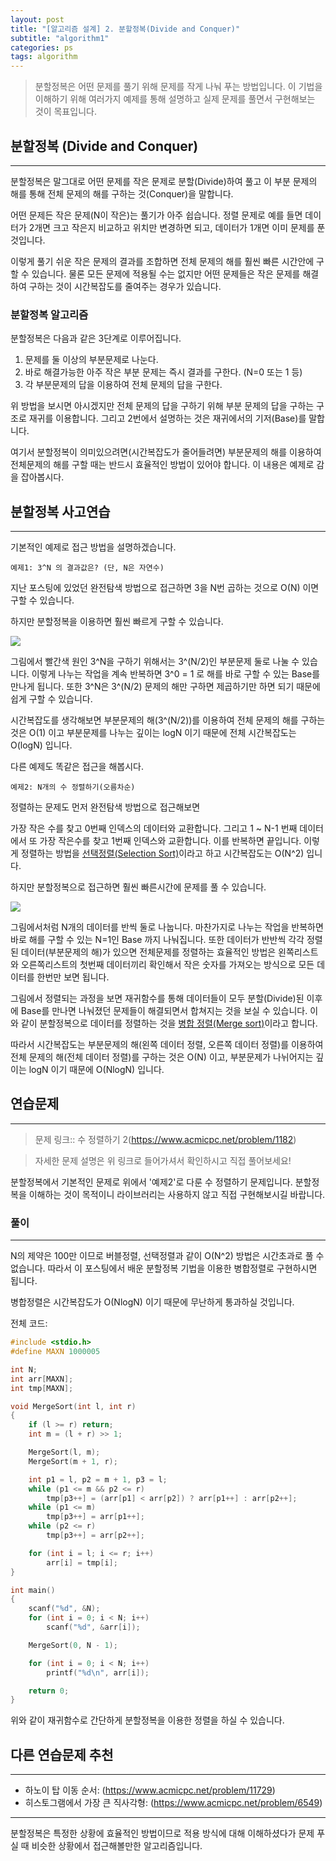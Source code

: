 ```yaml
---
layout: post
title: "[알고리즘 설계] 2. 분할정복(Divide and Conquer)"
subtitle: "algorithm1"
categories: ps
tags: algorithm
---
```


> 분할정복은 어떤 문제를 풀기 위해 문제를 작게 나눠 푸는 방법입니다. 이 기법을 이해하기 위해 여러가지 예제를 통해 설명하고 실제 문제를 풀면서 구현해보는 것이 목표입니다.

## 분할정복 (Divide and Conquer)
---

분할정복은 말그대로 어떤 문제를 작은 문제로 분할(Divide)하여 풀고 이 부분 문제의 해를 통해 전체 문제의 해를 구하는 것(Conquer)을 말합니다.

어떤 문제든 작은 문제(N이 작은)는 풀기가 아주 쉽습니다. 정렬 문제로 예를 들면 데이터가 2개면 크고 작은지 비교하고 위치만 변경하면 되고, 데이터가 1개면 이미 문제를 푼 것입니다. 

이렇게 풀기 쉬운 작은 문제의 결과를 조합하면 전체 문제의 해를 훨씬 빠른 시간안에 구할 수 있습니다. 물론 모든 문제에 적용될 수는 없지만 어떤 문제들은 작은 문제를 해결하여 구하는 것이 시간복잡도를 줄여주는 경우가 있습니다.

### 분할정복 알고리즘

분할정복은 다음과 같은 3단계로 이루어집니다.

1. 문제를 둘 이상의 부분문제로 나눈다.
2. 바로 해결가능한 아주 작은 부분 문제는 즉시 결과를 구한다. (N=0 또는 1 등)
3. 각 부분문제의 답을 이용하여 전체 문제의 답을 구한다.

위 방법을 보시면 아시겠지만 전체 문제의 답을 구하기 위해 부분 문제의 답을 구하는 구조로 재귀를 이용합니다. 그리고 2번에서 설명하는 것은 재귀에서의 기저(Base)를 말합니다.

여기서 분할정복이 의미있으려면(시간복잡도가 줄어들려면) 부분문제의 해를 이용하여 전체문제의 해를 구할 때는 반드시 효율적인 방법이 있어야 합니다. 이 내용은 예제로 감을 잡아봅시다.

## 분할정복 사고연습
---

기본적인 예제로 접근 방법을 설명하겠습니다.

```
예제1: 3^N 의 결과값은? (단, N은 자연수)
```

지난 포스팅에 있었던 완전탐색 방법으로 접근하면 3을 N번 곱하는 것으로 O(N) 이면 구할 수 있습니다.

하지만 분할정복을 이용하면 훨씬 빠르게 구할 수 있습니다.

![](https://laboputer.github.io/assets/img/algorithm/algorithm/02_dc1.PNG)

그림에서 빨간색 원인 3^N을 구하기 위해서는 3^(N/2)인 부분문제 둘로 나눌 수 있습니다. 이렇게 나누는 작업을 계속 반복하면 3^0 = 1 로 해를 바로 구할 수 있는 Base를 만나게 됩니다. 또한 3^N은 3^(N/2) 문제의 해만 구하면 제곱하기만 하면 되기 때문에 쉽게 구할 수 있습니다.

시간복잡도를 생각해보면 부분문제의 해(3^(N/2))를 이용하여 전체 문제의 해를 구하는 것은 O(1) 이고 부분문제를 나누는 깊이는 logN 이기 때문에 전체 시간복잡도는 O(logN) 입니다.

다른 예제도 똑같은 접근을 해봅시다.

```
예제2: N개의 수 정렬하기(오름차순)
```

정렬하는 문제도 먼저 완전탐색 방법으로 접근해보면

 가장 작은 수를 찾고 0번째 인덱스의 데이터와 교환합니다. 그리고 1 ~ N-1 번째 데이터에서 또 가장 작은수를 찾고 1번째 인덱스와 교환합니다. 이를 반복하면 끝입니다. 이렇게 정렬하는 방법을 [선택정렬(Selection Sort)](https://ko.wikipedia.org/wiki/%EC%84%A0%ED%83%9D_%EC%A0%95%EB%A0%AC)이라고 하고 시간복잡도는 O(N^2) 입니다.

 하지만 분할정복으로 접근하면 훨씬 빠른시간에 문제를 풀 수 있습니다.

![](https://laboputer.github.io/assets/img/algorithm/algorithm/02_dc2.PNG)

그림에서처럼 N개의 데이터를 반씩 둘로 나눕니다. 마찬가지로 나누는 작업을 반복하면 바로 해를 구할 수 있는 N=1인 Base 까지 나눠집니다. 또한 데이터가 반반씩 각각 정렬된 데이터(부분문제의 해)가 있으면 전체문제를 정렬하는 효율적인 방법은 왼쪽리스트와 오른쪽리스트의 첫번째 데이터끼리 확인해서 작은 숫자를 가져오는 방식으로 모든 데이터를 한번만 보면 됩니다.

그림에서 정렬되는 과정을 보면 재귀함수를 통해 데이터들이 모두 분할(Divide)된 이후에 Base를 만나면 나눠졌던 문제들이 해결되면서 합쳐지는 것을 보실 수 있습니다. 이와 같이 분할정복으로 데이터를 정렬하는 것을 [병합 정렬(Merge sort)](https://ko.wikipedia.org/wiki/%ED%95%A9%EB%B3%91_%EC%A0%95%EB%A0%AC)이라고 합니다.

따라서 시간복잡도는 부분문제의 해(왼쪽 데이터 정렬, 오른쪽 데이터 정렬)를 이용하여 전체 문제의 해(전체 데이터 정렬)를 구하는 것은 O(N) 이고, 부분문제가 나뉘어지는 깊이는 logN 이기 때문에 O(NlogN) 입니다.

## 연습문제
---

> 문제 링크:: 수 정렬하기 2(https://www.acmicpc.net/problem/1182)

> 자세한 문제 설명은 위 링크로 들어가셔서 확인하시고 직접 풀어보세요!

분할정복에서 기본적인 문제로 위에서 '예제2'로 다룬 수 정렬하기 문제입니다. 분할정복을 이해하는 것이 목적이니 라이브러리는 사용하지 않고 직접 구현해보시길 바랍니다. 

### 풀이
---

N의 제약은 100만 이므로 버블정렬, 선택정렬과 같이 O(N^2) 방법은 시간초과로 풀 수 없습니다. 따라서 이 포스팅에서 배운 분할정복 기법을 이용한 병합정렬로 구현하시면 됩니다.

병합정렬은 시간복잡도가 O(NlogN) 이기 때문에 무난하게 통과하실 것입니다.

전체 코드:
```C
#include <stdio.h>
#define MAXN 1000005

int N;
int arr[MAXN];
int tmp[MAXN];

void MergeSort(int l, int r)
{
	if (l >= r) return;
	int m = (l + r) >> 1;

	MergeSort(l, m);
	MergeSort(m + 1, r);

	int p1 = l, p2 = m + 1, p3 = l;
	while (p1 <= m && p2 <= r) 
		tmp[p3++] = (arr[p1] < arr[p2]) ? arr[p1++] : arr[p2++];
	while (p1 <= m) 
		tmp[p3++] = arr[p1++];
	while (p2 <= r) 
		tmp[p3++] = arr[p2++];

	for (int i = l; i <= r; i++) 
		arr[i] = tmp[i];
}

int main()
{
	scanf("%d", &N);
	for (int i = 0; i < N; i++) 
		scanf("%d", &arr[i]);

	MergeSort(0, N - 1);

	for (int i = 0; i < N; i++) 
		printf("%d\n", arr[i]);

	return 0;
}
```

위와 같이 재귀함수로 간단하게 분할정복을 이용한 정렬을 하실 수 있습니다.

## 다른 연습문제 추천
---

- 하노이 탑 이동 순서: (https://www.acmicpc.net/problem/11729)
- 히스토그램에서 가장 큰 직사각형: (https://www.acmicpc.net/problem/6549)

---
분할정복은 특정한 상황에 효율적인 방법이므로 적용 방식에 대해 이해하셨다가 문제 푸실 때 비슷한 상황에서 접근해볼만한 알고리즘입니다.